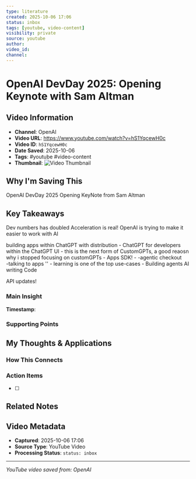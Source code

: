 ```yaml
---
type: literature
created: 2025-10-06 17:06
status: inbox
tags: [youtube, video-content]
visibility: private
source: youtube
author: 
video_id: 
channel: 
---
```



# OpenAI DevDay 2025: Opening Keynote with Sam Altman

## Video Information
- **Channel**: OpenAI
- **Video URL**: https://www.youtube.com/watch?v=hS1YqcewH0c
- **Video ID**: `hS1YqcewH0c`
- **Date Saved**: 2025-10-06
- **Tags**: #youtube #video-content
- **Thumbnail**: ![Video Thumbnail](https://i.ytimg.com/vi/hS1YqcewH0c/hqdefault.jpg)

## Why I'm Saving This
OpenAI DevDay 2025 Opening KeyNote from Sam Altman

## Key Takeaways
<!-- As you watch, capture key points here -->
Dev numbers has doubled
	Acceleration is real!
OpenAI is trying to make it easier to work with AI

building apps within ChatGPT with distribution
	- ChatGPT for developers within the ChatGPT UI 
	- this is the next form of CustomGPTs, a good reaosn why i stopped focusing on customGPTs
	- Apps SDK!
	- -agentic checkout                   
		-talking to apps ''
	- learning is one of the top use-cases
	- 
	Building agents
	AI writing Code

API updates!

### Main Insight
> 

**Timestamp**: 

### Supporting Points
<!-- Add more as you watch -->

## My Thoughts & Applications

### How This Connects
<!-- Links to your existing knowledge -->

### Action Items
- [ ] 

## Related Notes
<!-- Add [[wiki-links]] as you make connections -->

## Video Metadata
<!-- Auto-filled for future reference -->
- **Captured**: 2025-10-06 17:06
- **Source Type**: YouTube Video
- **Processing Status**: `status: inbox`

---
*YouTube video saved from: OpenAI*
